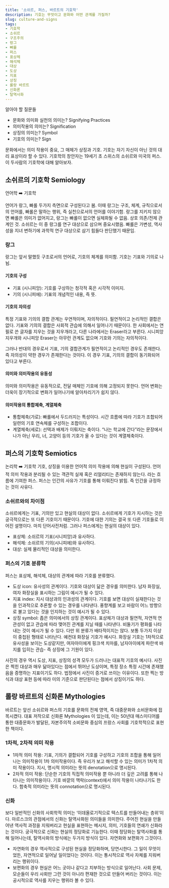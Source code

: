 ```yaml
---
title: '소쉬르, 퍼스, 바르트의 기호학'
description: 기호는 무엇이고 문화와 어떤 관계를 가질까?
slug: culture-and-signs
tags:
- 기호학
- 소쉬르
- 구조주의
- 랑그
- 빠롤
- 퍼스
- 표상체
- 해석체
- 대상
- 도상
- 지표
- 상징
- 롤랑 바르트
- 신화론
- 탈역사화
---
```


알아야 할 질문들
- 문화와 의미화 실천의 의미는? Signifying Practices
- 의미작용의 의미는? Signification
- 상징의 의미는? Symbol
- 기호의 의미는? Sign

문화에서는 의미 작용이 중요, 그 매체가 상징과 기호. 기호는 자기 자신이 아닌 것의 대리 표상이라 할 수 있다. 기호학의 창안자는 19세기 초 스위스의 소쉬르와 미국의 퍼스. 이 두사람의 기호학에 대해 알아보자.

## 소쉬르의 기호학 Semiology
언어학 ➡️ 기호학


언어가 랑그, 빠롤 두가지 측면으로 구성된다고 봄. 이때 랑그는 구조, 체계, 규칙으로서의 언어를, 빠롤은 말하는 행위, 즉 실천으로서의 언어를 이야기함. 랑그를 지키지 않으면 빠롤은 의미가 없어지고, 랑그는 빠롤이 없으면 실체화될 수 없음. 상호 의존/전제 관계인 것. 소쉬르는 이 중 랑그를 연구 대상으로 삼으며 중요시했음. 빠롤은 가변성, 역사성을 지녀 변하기에 과학적 연구 대상으로 삼기 힘들다 판단했기 때문임.
### 랑그
랑그는 앞서 말했듯 구조로서의 언어로, 기호의 체계를 의미함. 기호는 기표와 기의로 나뉨.
#### 기호의 구성
- 기표 (시니피앙): 기호를 구상하는 청각적 혹은 시각적 이미지.
- 기의 (시니피에): 기표의 개념적인 내용, 즉 뜻.
#### 기호의 자의성
특정 기표와 기의의 결합 관계는 우연적이며, 자의적이다. 필연적이고 논리적인 결합은 없다. 기표와 기의의 결합은 사회적 관습에 의해서 일어나기 때문이다. 한 사회에서는 연필로 쓴 글자를 지우는 것을 지우개라고, 다른 나라에서는 Eraser라고 부른다. 시니피앙 지우개와 시니피앙 Eraser는 아무런 관계도 없으며 기호와 기의는 자의적이다.


그러나 반대의 경우로서 기표, 기의 결합관계가 필연적이고 논리적인 경우도 존재한다. 즉 자의성이 약한 경우가 존재한다는 것이다. 이 경우 기표, 기의의 결합이 동기화되어 있다고 부른다.
#### 의미와 의미작용의 유동성
의미와 의미작용은 유동적으로, 전달 매체인 기호에 의해 고정되지 못한다. 언어 변화는 더욱이 장기적으로 변화가 일어나기에 알아차리기가 쉽지 않다.
#### 의미작용의 통합체축, 계열체축
- 통합체축(가로): 빠롤에서 두드러지는 특성이다. 시간 흐름에 따라 기호가 조합되어 일련의 기호 연속체를 구성하는 조합이다.
- 계열체축(세로): 선택과 배제가 이뤄지는 축이다. “나는 학교에 간다”라는 문장에서 나가 아닌 우리, 너, 고양이 등의 기호가 올 수 있다는 것이 계열체축이다.
## 퍼스의 기호학 Semiotics
논리학 ➡️ 기호학
기호, 상징을 이용한 언어적 의미 작용에 의해 현실이 구성된다. 언어적 의미 작용과 분리될 수 있는 객관적 실재 혹은 리얼리티는 존재하지 않는다. 라는 흐름에 기여한 퍼스.
퍼스는 인간의 사유가 기호를 통해 이뤄진다 밝힘. 즉 인간을 규정하는 것이 사유다.
### 소쉬르와의 차이점
소쉬르에게는 기표, 기의만 있고 현실의 대상이 없다. 소쉬르에게 기호가 지시하는 것은 궁극적으로는 또 다른 기호이기 때문이다. 기호에 대한 기의는 결국 또 다른 기호들로 이어진 설명이다. 마치 단어사전처럼.
그러나 퍼스에게는 현실의 대상이 있다.
- 표상체: 소쉬르의 기표(시니피앙)과 유사하다.
- 해석체: 소쉬르의 기의(시니피에)와 유사하다.
- 대상: 실제 물리적인 대상을 의미한다.
### 퍼스의 기호 분류학
퍼스는 표상체, 해석체, 대상의 관계에 따라 기호를 분류했다.
- 도상 icon: 유사성의 관계이다. 기호와 대상이 닮은 경우를 의미한다. 남자 화장실, 여자 화장실을 표시하는 그림이 예시가 될 수 있다.
- 지표 index: 지시 대상과의 인과성의 관계이다. 기호를 보면 대상이 실재한다는 것을 인과적으로 추론할 수 있는 경우를 나타낸다. 풍향계를 보고 바람이 어느 방향으로 불고 있다는 것을 인지하는 것이 예시가 될 수 있다.
- 상징 symbol: 좁은 의미에서의 상징 관계이다. 표상체가 대상과 필연적, 자연적 연관성이 없고 관습에 따라 맺어진 관계를 지닐 때를 나타낸다. 비둘기가 평화를 나타내는 것이 예시가 될 수 있다.
다만 위 분류가 배타적이지는 않다. 보통 두가지 이상이 중첩된 형태로 나타난다. 예컨대 화장실 기호가 예시다. 화장실 기호는 1차적으로 유사성을 보이는 도상같지만, 여자아이에게 핑크색 치마를, 남자아이에게 파란색 바지를 입히는 관습- 즉 상징에 그 기원이 있다.


사진의 경우 역시 도상, 지표, 상징의 성격 모두가 드러나는 대표적 기호의 예시다. 사진은 찍힌 대상과 매우 닮아있다는 점에서 뛰어난 도상이며, 특정 장소 특정 시간에 존재했음을 증명하는 지표이기도 하다. 법정에서 사진이 증거로 쓰이는 이유이다. 또한 찍는 방식과 대상 표현 등에 따라 미의 기준으로 판단된다는 점에서 상징이기도 하다.
## 롤랑 바르트의 신화론 Mythologies
바르트는 앞선 소쉬르와 퍼스의 기호를 문화의 전체 영역, 즉 대중문화와 소비문화에 접목시켰다.
대표 저작으로 신화론 Mythologies 이 있는데, 이는 50년대 매스미디어를 통한 대중문화가 발달된, 자본주의적 소비문화 중심의 프랑스 사회를 기호학적으로 표현한 책이다.
### 1차적, 2차적 의미 작용
- 1차적 의미 작용: 기표, 기의가 결합되어 기호를 구성하고 기호의 조합을 통해 일어나는 의미작용이 1차 의미작용이다. 즉 우리가 보고 해석할 수 있는 의미가 1차적 의미 작용이다. 지시, 명시적 의미라는 뜻의 denotation으로 명시된다.
- 2차적 의미 작용: 단순한 기호의 직접적 의미작용 뿐 아니라 더 깊은 고려를 통해 나타나는 의미작용이다. 기호 바깥의 맥락(context)에서 의미 작용이 나타나기도 한다. 함축적 의미라는 뜻의 connotation으로 명시된다.
### 신화
보다 일반적인 신화의 사회학적 의미는 ‘이데올로기적으로 텍스트를 만들어내는 층위’이다. 마르스크의 관점에서의 신화는 탈역사화된 의미들을 의미한다. 주어진 현실을 만들어낸 역사적 과정을 지워버리고 현실을 표현하는 메시지, 의미, 기호들의 연쇄가 신화라는 것이다.
궁극적으로 신화는 현실의 정당화로 기능한다. 이때 정당화는 탈역사화를 통해 일어나는데, 탈역사화의 방식에는 두가지 방식이 있다. 자연화와 보편화가 그것이다.
- 자연화의 경우 역사적으로 구성된 현실을 정당화하며, 당연시한다. 그 일이 무엇이었든, 자연적으로 일어날 일이었다는 것이다. 이는 통시적으로 역사 자체를 지워버리는 행위이다.
- 보편화의 경우 현실은 어느 곳이나 같다고 치부하는 방식으로 일어난다. 사회 문제, 모순들이 우리 사회만 그런 것이 아니라 편재한 것으로 만들어 버리는 것이다. 이는 공시적으로 역사를 지우는 행위라 볼 수 있다.
